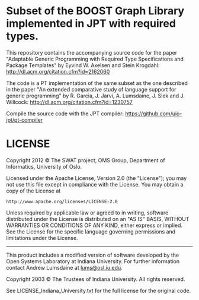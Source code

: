 Subset of the BOOST Graph Library implemented in JPT with required types.
=========================================================================

This repository contains the accompanying source code for the paper
"Adaptable Generic Programming with Required Type Specifications and Package Templates" by
Eyvind W. Axelsen and Stein Krogdahl: http://dl.acm.org/citation.cfm?id=2162060

The code is a PT implementation of the same subset as the one described in the paper 
"An extended comparative study of language support for generic programming" by 
R. Garcia, J. Jarvi, A. Lumsdaine, J. Siek and J. Willcock: http://dl.acm.org/citation.cfm?id=1230757

Compile the source code with the JPT compiler: https://github.com/uio-jpt/pt-compiler


LICENSE
=======

Copyright 2012 © The SWAT project, OMS Group, Department of Informatics, 
University of Oslo.

Licensed under the Apache License, Version 2.0 (the "License");
you may not use this file except in compliance with the License.
You may obtain a copy of the License at

    http://www.apache.org/licenses/LICENSE-2.0

Unless required by applicable law or agreed to in writing, software
distributed under the License is distributed on an "AS IS" BASIS,
WITHOUT WARRANTIES OR CONDITIONS OF ANY KIND, either express or implied.
See the License for the specific language governing permissions and
limitations under the License.

-----------------------------------------------------------------------

This product includes a modified version of software developed 
by the Open Systems Laboratory at Indiana University.  For 
further information contact Andrew Lumsdaine at lums@osl.iu.edu.

Copyright 2003 © The Trustees of Indiana University.  All rights
reserved.

See LICENSE_Indiana_University.txt for the full license for the
original code.

